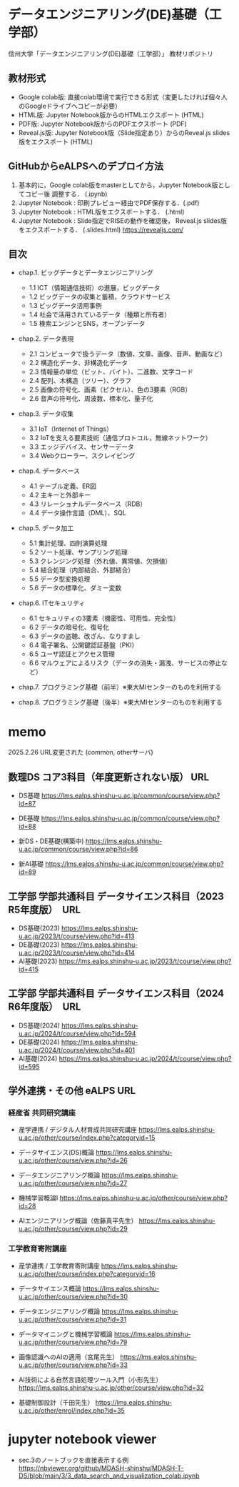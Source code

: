 # データエンジニアリング(DE)基礎（工学部）

信州大学「データエンジニアリング(DE)基礎（工学部）」 教材リポジトリ

## 教材形式

* Google colab版: 直接colab環境で実行できる形式（変更したければ個々人のGoogleドライブへコピーが必要）
* HTML版: Jupyter Notebook版からのHTMLエクスポート (HTML)
* PDF版: Jupyter Notebook版からのPDFエクスポート (PDF)
* Reveal.js版: Jupyter Notebook版（Slide指定あり）からのReveal.js slides版をエクスポート (HTML)

## GitHubからeALPSへのデプロイ方法

1. 基本的に，Google colab版をmasterとしてから，Jupyter Notebook版としてコピー後 調整する． (.ipynb)
2. Jupyter Notebook : 印刷プレビュー経由でPDF保存する．(.pdf)
3. Jupyter Notebook : HTML版をエクスポートする． (.html)
4. Jupyter Notebook : Slide指定でRISEの動作を確認後， Reveal.js slides版をエクスポートする． (.slides.html) <https://revealjs.com/>

## 目次

* chap.1. ビッグデータとデータエンジニアリング
  * 1.1 ICT（情報通信技術）の進展，ビッグデータ
  * 1.2 ビッグデータの収集と蓄積，クラウドサービス
  * 1.3 ビッグデータ活用事例
  * 1.4 社会で活用されているデータ（種類と所有者）
  * 1.5 検索エンジンとSNS，オープンデータ

* chap.2. データ表現
  * 2.1 コンピュータで扱うデータ（数値、文章、画像、音声、動画など）
  * 2.2 構造化データ、非構造化データ
  * 2.3 情報量の単位（ビット、バイト）、二進数、文字コード
  * 2.4 配列、木構造（ツリー）、グラフ
  * 2.5 画像の符号化、画素（ピクセル）、⾊の3要素（RGB）
  * 2.6 ⾳声の符号化、周波数、標本化、量⼦化

* chap.3. データ収集
  * 3.1 IoT（Internet of Things）
  * 3.2 IoTを支える要素技術（通信プロトコル，無線ネットワーク）
  * 3.3 エッジデバイス、センサーデータ
  * 3.4 Webクローラー、スクレイピング
 
* chap.4. データベース
  * 4.1 テーブル定義、ER図
  * 4.2 主キーと外部キー
  * 4.3 リレーショナルデータベース（RDB）
  * 4.4 データ操作⾔語（DML）、SQL

* chap.5. データ加⼯
  * 5.1 集計処理、四則演算処理
  * 5.2 ソート処理、サンプリング処理
  * 5.3 クレンジング処理（外れ値、異常値、欠損値）
  * 5.4 結合処理（内部結合、外部結合）
  * 5.5 データ型変換処理
  * 5.6 データの標準化、ダミー変数

* chap.6. ITセキュリティ
  * 6.1 セキュリティの3要素（機密性、可用性、完全性）
  * 6.2 データの暗号化、復号化
  * 6.3 データの盗聴、改ざん、なりすまし
  * 6.4 電⼦署名、公開鍵認証基盤（PKI）
  * 6.5 ユーザ認証とアクセス管理
  * 6.6 マルウェアによるリスク（データの消失・漏洩、サービスの停⽌など）

* chap.7. プログラミング基礎（前半）※東大MIセンターのものを利用する
* chap.8. プログラミング基礎（後半）※東大MIセンターのものを利用する


# memo

2025.2.26 URL変更された (common, otherサーバ)

## 数理DS コア3科目（年度更新されない版） URL

* DS基礎 <https://lms.ealps.shinshu-u.ac.jp/common/course/view.php?id=87>
* DE基礎 <https://lms.ealps.shinshu-u.ac.jp/common/course/view.php?id=88>

* 新DS・DE基礎(構築中) <https://lms.ealps.shinshu-u.ac.jp/common/course/view.php?id=86>
* 新AI基礎 <https://lms.ealps.shinshu-u.ac.jp/common/course/view.php?id=89>

## 工学部 学部共通科目 データサイエンス科目（2023 R5年度版）　URL

* DS基礎(2023) <https://lms.ealps.shinshu-u.ac.jp/2023/t/course/view.php?id=413>
* DE基礎(2023) <https://lms.ealps.shinshu-u.ac.jp/2023/t/course/view.php?id=414>
* AI基礎(2023) <https://lms.ealps.shinshu-u.ac.jp/2023/t/course/view.php?id=415>

## 工学部 学部共通科目 データサイエンス科目（2024 R6年度版）　URL

* DS基礎(2024) <https://lms.ealps.shinshu-u.ac.jp/2024/t/course/view.php?id=594>
* DE基礎(2024) <https://lms.ealps.shinshu-u.ac.jp/2024/t/course/view.php?id=401>
* AI基礎(2024) <https://lms.ealps.shinshu-u.ac.jp/2024/t/course/view.php?id=595>

## 学外連携・その他 eALPS URL

### 経産省 共同研究講座

* 産学連携 / デジタル人材育成共同研究講座
<https://lms.ealps.shinshu-u.ac.jp/other/course/index.php?categoryid=15>

* データサイエンス(DS)概論
<https://lms.ealps.shinshu-u.ac.jp/other/course/view.php?id=26>
* データエンジニアリング概論
<https://lms.ealps.shinshu-u.ac.jp/other/course/view.php?id=27>
* 機械学習概論I
<https://lms.ealps.shinshu-u.ac.jp/other/course/view.php?id=28>
* AIエンジニアリング概論（佐藤真平先生）
<https://lms.ealps.shinshu-u.ac.jp/other/course/view.php?id=29>

### 工学教育寄附講座

* 産学連携 / 工学教育寄附講座
<https://lms.ealps.shinshu-u.ac.jp/other/course/index.php?categoryid=16>

* データサイエンス概論
<https://lms.ealps.shinshu-u.ac.jp/other/course/view.php?id=30>
* データエンジニアリング概論
<https://lms.ealps.shinshu-u.ac.jp/other/course/view.php?id=31>
* データマイニングと機械学習概論
<https://lms.ealps.shinshu-u.ac.jp/other/course/view.php?id=79>
* 画像認識へのAIの適用（宮尾先生）
<https://lms.ealps.shinshu-u.ac.jp/other/course/view.php?id=33>
* AI技術による自然言語処理ツール入門（小形先生）
<https://lms.ealps.shinshu-u.ac.jp/other/course/view.php?id=32>
* 基礎制御設計（千田先生）
<https://lms.ealps.shinshu-u.ac.jp/other/enrol/index.php?id=35>


# jupyter notebook viewer

* sec.3のノートブックを直接表示する例
https://nbviewer.org/github/MDASH-shinshu/MDASH-T-DS/blob/main/3/3_data_search_and_visualization_colab.ipynb
